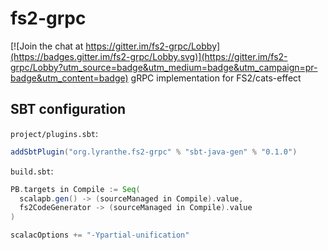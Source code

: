 # fs2-grpc

[![Join the chat at https://gitter.im/fs2-grpc/Lobby](https://badges.gitter.im/fs2-grpc/Lobby.svg)](https://gitter.im/fs2-grpc/Lobby?utm_source=badge&utm_medium=badge&utm_campaign=pr-badge&utm_content=badge)
gRPC implementation for FS2/cats-effect

## SBT configuration

`project/plugins.sbt`:
```scala
addSbtPlugin("org.lyranthe.fs2-grpc" % "sbt-java-gen" % "0.1.0")
```

`build.sbt`:
```scala
PB.targets in Compile := Seq(
  scalapb.gen() -> (sourceManaged in Compile).value,
  fs2CodeGenerator -> (sourceManaged in Compile).value
)

scalacOptions += "-Ypartial-unification"
```
